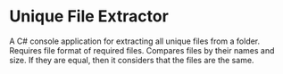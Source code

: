 # Unique File Extractor

A C# console application for extracting all unique files from a folder.
Requires file format of required files.
Compares files by their names and size. If they are equal, then it considers that the files are the same.